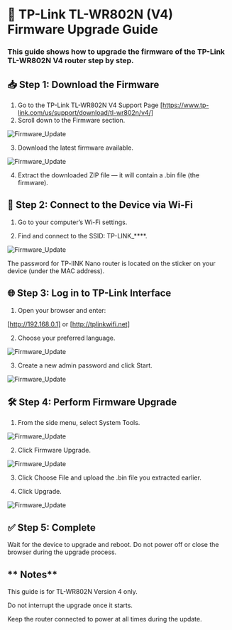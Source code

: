# 🔧 TP-Link TL-WR802N (V4) Firmware Upgrade Guide

### This guide shows how to upgrade the firmware of the TP-Link TL-WR802N V4 router step by step.

## **📥 Step 1: Download the Firmware**

1. Go to the TP-Link TL-WR802N V4 Support Page [https://www.tp-link.com/us/support/download/tl-wr802n/v4/]
2. Scroll down to the Firmware section.

![Firmware_Update](/images/V_4.png)

3. Download the latest firmware available.

![Firmware_Update](/images/V4_2025.png)

4. Extract the downloaded ZIP file — it will contain a .bin file (the firmware).

## **📶 Step 2: Connect to the Device via Wi-Fi**

1. Go to your computer’s Wi-Fi settings.

2. Find and connect to the SSID: TP-LINK_****.

![Firmware_Update](/images/WiFi.png)

The password for TP-lINK Nano router is located on the sticker on your device (under the MAC address).


## **🌐 Step 3: Log in to TP-Link Interface**

1. Open your browser and enter:

[http://192.168.0.1] or [http://tplinkwifi.net]

2. Choose your preferred language.

![Firmware_Update](/images/Language.png)

3. Create a new admin password and click Start.

![Firmware_Update](/images/Login.png)

## **🛠️ Step 4: Perform Firmware Upgrade**

1. From the side menu, select System Tools.

![Firmware_Update](/images/Menu.png)

2. Click Firmware Upgrade.

![Firmware_Update](/images/System_Tools.png)

3. Click Choose File and upload the .bin file you extracted earlier.

4. Click Upgrade.

![Firmware_Update](/images/Chose_File.png)


## **✅ Step 5: Complete**

Wait for the device to upgrade and reboot. Do not power off or close the browser during the upgrade process.


## ** Notes**

This guide is for TL-WR802N Version 4 only.

Do not interrupt the upgrade once it starts.

Keep the router connected to power at all times during the update.

